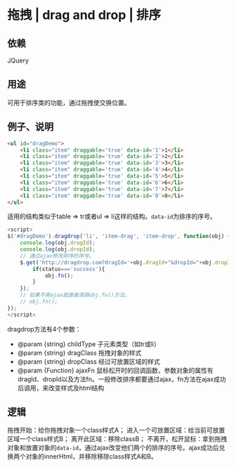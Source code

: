 # 拖拽 | drag and drop | 排序
## 依赖
JQuery
## 用途
可用于排序类的功能，通过拖拽使交换位置。
## 例子、说明
```html
<ul id="dragDemo">
	<li class="item" draggable='true' data-id='1'>1</li>
	<li class="item" draggable='true' data-id='2'>2</li>
	<li class="item" draggable='true' data-id='3'>3</li>
	<li class="item" draggable='true' data-id='4'>4</li>
	<li class="item" draggable='true' data-id='5'>5</li>
	<li class="item" draggable='true' data-id='6'>6</li>
	<li class="item" draggable='true' data-id='7'>7</li>
	<li class="item" draggable='true' data-id='8'>8</li>
</ul>
```
适用的结构类似于table => tr或者ul => li这样的结构。`data-id`为排序的序号。
&emsp;
```javascript
<script>
$('#dragDemo').dragdrop('li', 'item-drag', 'item-drop', function(obj) {
	console.log(obj.dragId);
	console.log(obj.dropId);
	// 通过ajax修改排序的序号。
	$.get('http://dragdrop.com?dragId='+obj.dragId+"&dropId="+obj.dropId,function(data,status){
		if(status==='success'){
			obj.fn();
		}
	});
	// 如果不用ajax就直接调用obj.fu()方法。
	// obj.fn();
});
</script>
```
dragdrop方法有4个参数：
* @param  {string} childType   子元素类型（如tr或li）
* @param  {string} dragClass   拖拽对象的样式
* @param  {string} dropClass   经过可放置区域的样式
* @param  {Function} ajaxFn    鼠标松开时的回调函数，参数对象的属性有dragId、dropId以及方法fn。一般修改排序都要通过ajax，fn方法在ajax成功后调用，来改变样式及html结构

## 逻辑
拖拽开始：给你拖拽对象一个class样式A；
进入一个可放置区域：给当前可放置区域一个class样式B；
离开此区域：移除classB；
不离开，松开鼠标：拿到拖拽对象和放置对象的`data-id`，通过ajax改变他们两个的排序的序号。ajax成功后兑换两个对象的innerHtml，并移除移除class样式A和B。